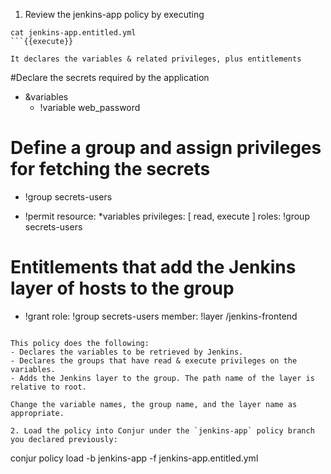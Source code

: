 
1. Review the jenkins-app policy by executing 

```
cat jenkins-app.entitled.yml
```{{execute}}

It declares the variables & related privileges, plus entitlements

```
#Declare the secrets required by the application

- &variables
  - !variable web_password

# Define a group and assign privileges for fetching the secrets

- !group secrets-users

- !permit
  resource: *variables
  privileges: [ read, execute ]
  roles: !group secrets-users

# Entitlements that add the Jenkins layer of hosts to the group  

- !grant
  role: !group secrets-users
  member: !layer /jenkins-frontend
```

This policy does the following: 
- Declares the variables to be retrieved by Jenkins.
- Declares the groups that have read & execute privileges on the variables.
- Adds the Jenkins layer to the group. The path name of the layer is relative to root.

Change the variable names, the group name, and the layer name as appropriate.

2. Load the policy into Conjur under the `jenkins-app` policy branch you declared previously: 

```
conjur policy load -b jenkins-app -f jenkins-app.entitled.yml
```{{execute}}